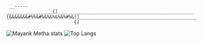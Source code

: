 ``` 
 __-----_________________{]__________________________________________________
{&&&&&&&#%%&#%&%&%&%&%#%&|]___________________________________________________\ 
                         {]
```                                                
![Mayank Metha stats](https://github-readme-stats.vercel.app/api?username=Naster17&show_icons=true&theme=vision-friendly-dark&count_private=true&show_icons=true) ![Top Langs](https://github-readme-stats.vercel.app/api/top-langs/?username=Naster17&show_icons=true&theme=vision-friendly-dark&langs_count=10&layout=compact)

